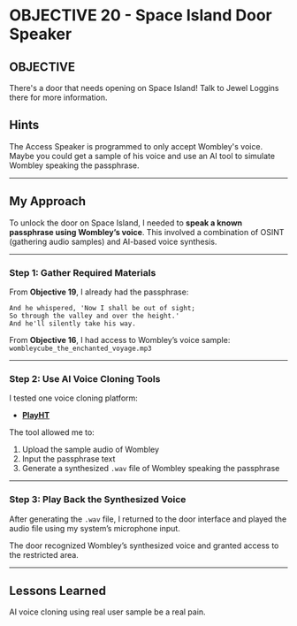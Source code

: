 # OBJECTIVE 20 - Space Island Door Speaker  


## OBJECTIVE  
There's a door that needs opening on Space Island! Talk to Jewel Loggins there for more information.

## Hints

The Access Speaker is programmed to only accept Wombley's voice. Maybe you could get a sample of his voice and use an AI tool to simulate Wombley speaking the passphrase.
</details>

---

## My Approach

To unlock the door on Space Island, I needed to **speak a known passphrase using Wombley’s voice**. This involved a combination of OSINT (gathering audio samples) and AI-based voice synthesis.

---

### Step 1: Gather Required Materials

From **Objective 19**, I already had the passphrase:

```
And he whispered, 'Now I shall be out of sight;
So through the valley and over the height.'
And he'll silently take his way.
```

From **Objective 16**, I had access to Wombley’s voice sample:  
 `wombleycube_the_enchanted_voyage.mp3`

---

### Step 2: Use AI Voice Cloning Tools

I tested one voice cloning platform:

- [**PlayHT**](https://play.ht/)

The tool allowed me to:
1. Upload the sample audio of Wombley
2. Input the passphrase text
3. Generate a synthesized `.wav` file of Wombley speaking the passphrase

---

### Step 3: Play Back the Synthesized Voice

After generating the `.wav` file, I returned to the door interface and played the audio file using my system’s microphone input.

The door recognized Wombley’s synthesized voice and granted access to the restricted area.


---

## Lessons Learned

AI voice cloning using real user sample be a real pain.
  
 
